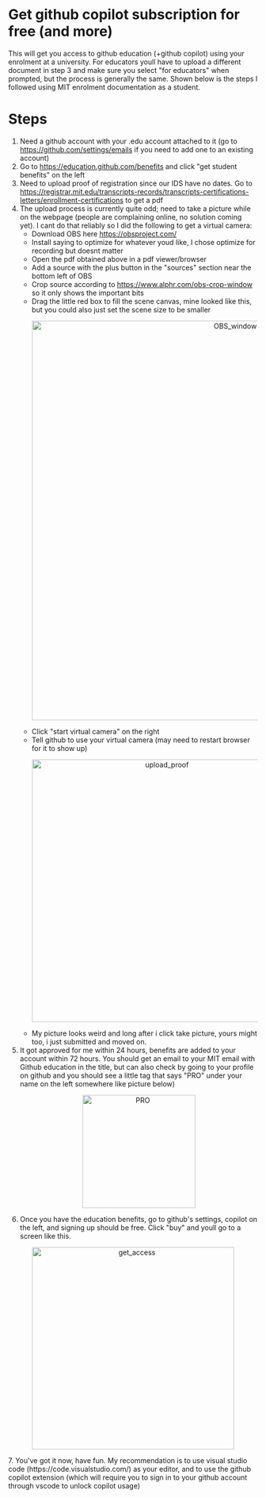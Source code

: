 # Get github copilot subscription for free (and more)
This will get you access to github education (+github copilot) using your enrolment at a university. For educators youll have to upload a different document in step 3 and make sure you select "for educators" when prompted, but the process is generally the same. Shown below is the steps I followed using MIT enrolment documentation as a student.

# Steps
1. Need a github account with your .edu account attached to it (go to https://github.com/settings/emails if you need to add one to an existing account)
2. Go to https://education.github.com/benefits and click "get student benefits" on the left
3. Need to upload proof of registration since our IDS have no dates. Go to https://registrar.mit.edu/transcripts-records/transcripts-certifications-letters/enrollment-certifications to get a pdf
4. The upload process is currently quite odd; need to take a picture while on the webpage (people are complaining online, no solution coming yet). I cant do that reliably so I did the following to get a virtual camera: 
    - Download OBS here https://obsproject.com/
	- Install saying to optimize for whatever youd like, I chose optimize for recording but doesnt matter
	- Open the pdf obtained above in a pdf viewer/browser
	- Add a source with the plus button in the "sources" section near the bottom left of OBS
	- Crop source according to https://www.alphr.com/obs-crop-window so it only shows the important bits
	- Drag the little red box to fill the scene canvas, mine looked like this, but you could also just set the scene size to be smaller 
		<p align="center">
		<img width="806" alt="OBS_window" src="https://github.com/CianMRoche/Free-copilot/assets/29131312/e16b08f7-84dc-4a1e-9c31-df3dd8979c57">
  		</p>
	- Click "start virtual camera" on the right
	- Tell github to use your virtual camera (may need to restart browser for it to show up) 
		<p align="center">
		<img width="530" alt="upload_proof" src="https://github.com/CianMRoche/Free-copilot/assets/29131312/b35abbb5-5e24-44c6-992c-ac4491f12451">
		</p>
	- My picture looks weird and long after i click take picture, yours might too, i just submitted and moved on. 
5. It got approved for me within 24 hours, benefits are added to your account within 72 hours. You should get an email to your MIT email with Github education in the title, but can also check by going to your profile on github and you should see a little tag that says "PRO" under your name on the left somewhere like picture below)
   <p align="center">
	<img width="228" alt="PRO" src="https://github.com/CianMRoche/Free-copilot/assets/29131312/df04a1c8-79f4-4447-b52d-5f827370d853">
   </p>
6. Once you have the education benefits, go to github's settings, copilot on the left, and signing up should be free. Click "buy" and youll go to a screen like this. 
  <p align="center">
	<img width="408" alt="get_access" src="https://github.com/CianMRoche/Free-copilot/assets/29131312/bbb19872-354d-4fdc-9f68-8323d3d06c20">
  </p>
7. You've got it now, have fun. My recommendation is to use visual studio code (https://code.visualstudio.com/) as your editor, and to use the github copilot extension (which will require you to sign in to your github account through vscode to unlock copilot usage)
